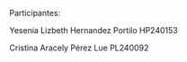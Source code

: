Participantes:

Yesenia Lizbeth Hernandez Portilo         HP240153

Cristina Aracely Pérez Lue PL240092


